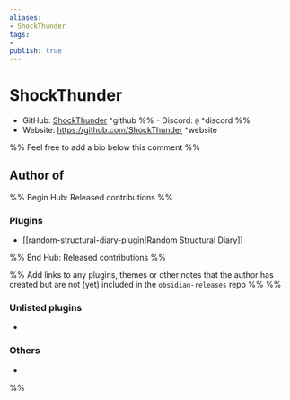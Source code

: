 ```yaml
---
aliases:
- ShockThunder
tags: 
- 
publish: true
---
```


# ShockThunder

- GitHub: [ShockThunder](https://github.com/ShockThunder/) ^github
%% - Discord: `@` ^discord %%
- Website: <https://github.com/ShockThunder> ^website
<!-- - [[Publish sites|Publish site]]: ^publish -->

%% Feel free to add a bio below this comment %%


## Author of

%% Begin Hub: Released contributions %%
### Plugins
- [[random-structural-diary-plugin|Random Structural Diary]]

%% End Hub: Released contributions %%

%% Add links to any plugins, themes or other notes that the author has created but are not (yet) included in the `obsidian-releases` repo %%
%%
### Unlisted plugins

- 

### Others

- 
%%

<!--
## Sponsor this author

- [[GitHub sponsors]]: [Sponsor @ShockThunder on GitHub Sponsors](https://github.com/sponsors/ShockThunder) ^github-sponsor
- [[Buy me a coffee]]: ^buy-me-a-coffee
- [[PayPal]]: ^paypal
- [[Patreon]]: ^patreon

-->

<!--
## Follow this author

- [[YouTube Channels|On YouTube]]: ^youtube
- Twitter: ^twitter
- ...
-->